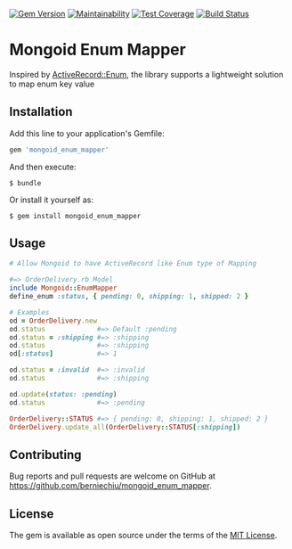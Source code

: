[![Gem Version](https://badge.fury.io/rb/mongoid_enum_mapper.svg)](https://badge.fury.io/rb/mongoid_enum_mapper)
[![Maintainability](https://api.codeclimate.com/v1/badges/919d0459a7ffdfa9a221/maintainability)](https://codeclimate.com/github/berniechiu/mongoid_enum_mapper/maintainability)
[![Test Coverage](https://api.codeclimate.com/v1/badges/919d0459a7ffdfa9a221/test_coverage)](https://codeclimate.com/github/berniechiu/mongoid_enum_mapper/test_coverage)
[![Build Status](https://travis-ci.org/berniechiu/mongoid_enum_mapper.svg?branch=master)](https://travis-ci.org/berniechiu/mongoid_enum_mapper)

# Mongoid Enum Mapper

Inspired by [ActiveRecord::Enum](http://api.rubyonrails.org/v5.1/classes/ActiveRecord/Enum.html), the library supports a lightweight solution to map enum key value

## Installation

Add this line to your application's Gemfile:

```ruby
gem 'mongoid_enum_mapper'
```

And then execute:

    $ bundle

Or install it yourself as:

    $ gem install mongoid_enum_mapper

## Usage

```ruby
# Allow Mongoid to have ActiveRecord like Enum type of Mapping

#=> OrderDelivery.rb Model
include Mongoid::EnumMapper
define_enum :status, { pending: 0, shipping: 1, shipped: 2 }

# Examples
od = OrderDelivery.new
od.status             #=> Default :pending
od.status = :shipping #=> :shipping
od.status             #=> :shipping
od[:status]           #=> 1

od.status = :invalid  #=> :invalid
od.status             #=> :shipping

od.update(status: :pending)
od.status             #=> :pending

OrderDelivery::STATUS #=> { pending: 0, shipping: 1, shipped: 2 }
OrderDelivery.update_all(OrderDelivery::STATUS[:shipping])
```

## Contributing

Bug reports and pull requests are welcome on GitHub at https://github.com/berniechiu/mongoid_enum_mapper.

## License

The gem is available as open source under the terms of the [MIT License](http://opensource.org/licenses/MIT).
